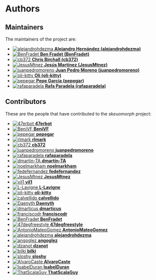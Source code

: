 [comment]: <> (Don't edit this file!)
[comment]: <> (It is automatically updated after every release of https://github.com/47degrees/.github)
[comment]: <> (If you want to suggest a change, please open a PR or issue in that repository)

# Authors

## Maintainers

The maintainers of the project are:

- [![alejandrohdezma](https://avatars.githubusercontent.com/u/9027541?v=4&s=20) **Alejandro Hernández (alejandrohdezma)**](https://github.com/alejandrohdezma)
- [![BenFradet](https://avatars.githubusercontent.com/u/1737211?v=4&s=20) **Ben Fradet (BenFradet)**](https://github.com/BenFradet)
- [![cb372](https://avatars.githubusercontent.com/u/106760?v=4&s=20) **Chris Birchall (cb372)**](https://github.com/cb372)
- [![JesusMtnez](https://avatars.githubusercontent.com/u/8639179?v=4&s=20) **Jesús Martínez (JesusMtnez)**](https://github.com/JesusMtnez)
- [![juanpedromoreno](https://avatars.githubusercontent.com/u/4879373?v=4&s=20) **Juan Pedro Moreno (juanpedromoreno)**](https://github.com/juanpedromoreno)
- [![oli-kitty](https://avatars.githubusercontent.com/u/8543707?v=4&s=20) **Oli (oli-kitty)**](https://github.com/oli-kitty)
- [![pepegar](https://avatars.githubusercontent.com/u/694179?v=4&s=20) **Pepe García (pepegar)**](https://github.com/pepegar)
- [![rafaparadela](https://avatars.githubusercontent.com/u/315070?v=4&s=20) **Rafa Paradela (rafaparadela)**](https://github.com/rafaparadela)

## Contributors

These are the people that have contributed to the _skeuomorph_ project:

- [![47erbot](https://avatars.githubusercontent.com/u/24799081?v=4&s=20) **47erbot**](https://github.com/47erbot)
- [![BeniVF](https://avatars.githubusercontent.com/u/3973331?v=4&s=20) **BeniVF**](https://github.com/BeniVF)
- [![pepegar](https://avatars.githubusercontent.com/u/694179?v=4&s=20) **pepegar**](https://github.com/pepegar)
- [![rlmark](https://avatars.githubusercontent.com/u/7613551?v=4&s=20) **rlmark**](https://github.com/rlmark)
- [![cb372](https://avatars.githubusercontent.com/u/106760?v=4&s=20) **cb372**](https://github.com/cb372)
- [![juanpedromoreno](https://avatars.githubusercontent.com/u/4879373?v=4&s=20) **juanpedromoreno**](https://github.com/juanpedromoreno)
- [![rafaparadela](https://avatars.githubusercontent.com/u/315070?v=4&s=20) **rafaparadela**](https://github.com/rafaparadela)
- [![dmartin-TA](https://avatars.githubusercontent.com/u/72165231?v=4&s=20) **dmartin-TA**](https://github.com/dmartin-TA)
- [![noelmarkham](https://avatars.githubusercontent.com/u/1492487?v=4&s=20) **noelmarkham**](https://github.com/noelmarkham)
- [![fedefernandez](https://avatars.githubusercontent.com/u/720923?v=4&s=20) **fedefernandez**](https://github.com/fedefernandez)
- [![JesusMtnez](https://avatars.githubusercontent.com/u/8639179?v=4&s=20) **JesusMtnez**](https://github.com/JesusMtnez)
- [![vil1](https://avatars.githubusercontent.com/u/389356?v=4&s=20) **vil1**](https://github.com/vil1)
- [![L-Lavigne](https://avatars.githubusercontent.com/u/36058023?v=4&s=20) **L-Lavigne**](https://github.com/L-Lavigne)
- [![oli-kitty](https://avatars.githubusercontent.com/u/8543707?v=4&s=20) **oli-kitty**](https://github.com/oli-kitty)
- [![calvellido](https://avatars.githubusercontent.com/u/7753447?v=4&s=20) **calvellido**](https://github.com/calvellido)
- [![Daenyth](https://avatars.githubusercontent.com/u/14644?v=4&s=20) **Daenyth**](https://github.com/Daenyth)
- [![dmarticus](https://avatars.githubusercontent.com/u/4853149?v=4&s=20) **dmarticus**](https://github.com/dmarticus)
- [![franciscodr](https://avatars.githubusercontent.com/u/1200151?v=4&s=20) **franciscodr**](https://github.com/franciscodr)
- [![BenFradet](https://avatars.githubusercontent.com/u/1737211?v=4&s=20) **BenFradet**](https://github.com/BenFradet)
- [![47degfreestyle](https://avatars.githubusercontent.com/u/28294047?v=4&s=20) **47degfreestyle**](https://github.com/47degfreestyle)
- [![AntonioMateoGomez](https://avatars.githubusercontent.com/u/25897490?v=4&s=20) **AntonioMateoGomez**](https://github.com/AntonioMateoGomez)
- [![alejandrohdezma](https://avatars.githubusercontent.com/u/9027541?v=4&s=20) **alejandrohdezma**](https://github.com/alejandrohdezma)
- [![angoglez](https://avatars.githubusercontent.com/u/10107285?v=4&s=20) **angoglez**](https://github.com/angoglez)
- [![dzanot](https://avatars.githubusercontent.com/u/5342283?v=4&s=20) **dzanot**](https://github.com/dzanot)
- [![bilki](https://avatars.githubusercontent.com/u/1669748?v=4&s=20) **bilki**](https://github.com/bilki)
- [![sloshy](https://avatars.githubusercontent.com/u/427237?v=4&s=20) **sloshy**](https://github.com/sloshy)
- [![AlvaroCaste](https://avatars.githubusercontent.com/u/1271375?v=4&s=20) **AlvaroCaste**](https://github.com/AlvaroCaste)
- [![IsabelDuran](https://avatars.githubusercontent.com/u/37183993?v=4&s=20) **IsabelDuran**](https://github.com/IsabelDuran)
- [![ThatScalaGuy](https://avatars.githubusercontent.com/u/7647945?v=4&s=20) **ThatScalaGuy**](https://github.com/ThatScalaGuy)